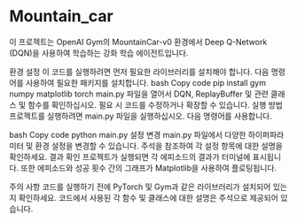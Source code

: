 # Mountain_car
이 프로젝트는 OpenAI Gym의 MountainCar-v0 환경에서 Deep Q-Network (DQN)을 사용하여 학습하는 강화 학습 에이전트입니다.

환경 설정
이 코드를 실행하려면 먼저 필요한 라이브러리를 설치해야 합니다. 다음 명령어를 사용하여 필요한 패키지를 설치합니다.
bash
Copy code
pip install gym numpy matplotlib torch
main.py 파일을 열어서 DQN, ReplayBuffer 및 관련 클래스 및 함수를 확인하십시오. 필요 시 코드를 수정하거나 확장할 수 있습니다.
실행 방법
프로젝트를 실행하려면 main.py 파일을 실행하십시오. 다음 명령어를 사용합니다.

bash
Copy code
python main.py
설정 변경
main.py 파일에서 다양한 하이퍼파라미터 및 환경 설정을 변경할 수 있습니다. 주석을 참조하여 각 설정 항목에 대한 설명을 확인하세요.
결과 확인
프로젝트가 실행되면 각 에피소드의 결과가 터미널에 표시됩니다. 또한 에피소드와 성공 횟수 간의 그래프가 Matplotlib을 사용하여 플로팅됩니다.

주의 사항
코드를 실행하기 전에 PyTorch 및 Gym과 같은 라이브러리가 설치되어 있는지 확인하세요.
코드에서 사용된 각 함수 및 클래스에 대한 설명은 주석으로 제공되어 있습니다.
